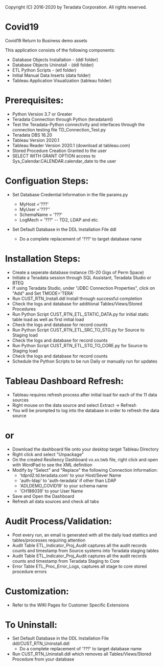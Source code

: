 Copyright (C) 2016-2020 by Teradata Corporation. All rights reserved.
# Covid19

Covid19 Return to Business demo assets

This application consists of the following components:
  * Database Objects Installation - (ddl folder)
  * Database Objects Uninstall - (ddl folder)
  * ETL Python Scripts - (etl folder)
  * Initial Manual Data Inserts (data folder)
  * Tableau Application Visualization (tableau folder)
  
# Prerequisites:
  * Python Version 3.7 or Greater
  * Teradata Connection through Python (teradataml)
  * Test the Teradata-Python connectivity and interfaces through the connection testing file TD_Connection_Test.py
  * Teradata DBS 16.20
  * Tableau Version 2020.1
  * Tableau Reader Version 2020.1  (download at tableau.com)
  * Stored Procedure Creation Granted to the user
  * SELECT WITH GRANT OPTION access to Sys_Calendar.CALENDAR.calendar_date to the user
  
# Configuation Steps:
  * Set Database Credential Information in the file params.py
      * MyHost ='???'
      * MyUser ='???''
      * SchemaName = '???'
      * LogMech = '???' -- TD2, LDAP and etc.

  * Set Default Database in the DDL Installation File ddl
      * Do a complete replacement of '???' to target database name
      
# Installation Steps:
  * Create a seperate database instance (15-20 Gigs of Perm Space) 
  * Initiate a Teradata session through SQL Assistant, Teradata Studio or BTEQ
  * If using Teradata Studio, under "JDBC Connection Properties", click on "Add" and Set TMODE='TERA'
  * Run CUST_RTN_Install.ddl Install through successful completion
  * Check the logs and database for additional Tables/Views/Stored Procedures
  * Run Python Script CUST_RTN_ETL_STATIC_DATA.py for initial static table load as well as first initial load
  * Check the logs and database for record counts
  * Run Python Script CUST_RTN_ETL_SRC_TO_STG.py for Source to Staging load
  * Check the logs and database for record counts
  * Run Python Script CUST_RTN_ETL_STG_TO_CORE.py for Source to Staging load
  * Check the logs and database for record counts
  * Schedule the Python Scripts to be run Daily or manually run for updates
  
# Tableau Dashboard Refresh:
  * Tableau requires refresh process after initial load for each of the 11 data sources
  * Right mouse on the data source and select Extract -> Refresh
  * You will be prompted to log into the database in order to refresh the data source
  # or
  * Download the dashboard file onto your desktop target Tableau Directory
  * Right click and select "Unpackage"
  * On the created Resiliency Dashboard vx.xx.twb file, right click and open with WordPad to see the XML definition
  * Modify by "Select" and "Replace" the following Connection Information:
	- 'tdprd2.td.teradata.com' to your Host/Sever Name
	- 'auth-ldap' to 'auth-teradata' if other than LDAP
	- 'ADLDEMO_COVID19' to your schema name
	- 'CH186039' to your User Name
  * Save and Open the Dashboard
  * Refresh all data sources and check all tabs

# Audit Process/Validation:
  * Post every run, an email is generated with all the daily load statitics and tables/processes requiring attention
  * Audit Table ETL_Indicator_Proj_Audit captures all the audit records counts and timestamp from Source systems into Teradata staging tables
  * Audit Table ETL_Indicator_Proj_Audit captures all the audit records counts and timestamp from Teradata Staging to Core
  * Error Table ETL_Proc_Error_Logs, captures all stage to core stored procedure errors
  
# Customization:
  * Refer to the WIKI Pages for Customer Specific Extensions
  
# To Uninstall:
  * Set Default Database in the DDL Installation File ddl/CUST_RTN_Uninstall.ddl
      * Do a complete replacement of '???' to target database name
  * Run CUST_RTN_Uninstall.ddl which removes all Tables/Views/Stored Procedure from your database
